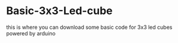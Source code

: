 # Basic-3x3-Led-cube
this is where you can download some basic code for 3x3 led cubes powered by arduino 
